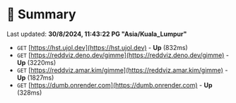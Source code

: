 # 📖 Summary
Last updated: **30/8/2024, 11:43:22 PG "Asia/Kuala_Lumpur"**

- `GET` [https://hst.ujol.dev](https://hst.ujol.dev) - **Up** (832ms)
- `GET` [https://reddviz.deno.dev/gimme](https://reddviz.deno.dev/gimme) - **Up** (3220ms)
- `GET` [https://reddviz.amar.kim/gimme](https://reddviz.amar.kim/gimme) - **Up** (1827ms)
- `GET` [https://dumb.onrender.com](https://dumb.onrender.com) - **Up** (328ms)
